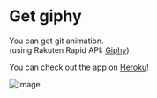 # Get giphy

You can get git animation.  
(using Rakuten Rapid API: [Giphy](https://api.rakuten.net/giphy/api/giphy))

You can check out the app on [Heroku](https://get-giphy.herokuapp.com/)!

![image](https://github.com/nouvelle/get-giphy/blob/master/images/top.gif?raw=true)
